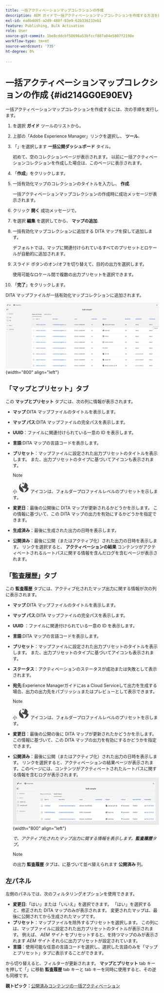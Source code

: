 ```yaml
---
title: 一括アクティベーションマップコレクションの作成
description: AEM ガイドで一括アクティベーションマップコレクションを作成する方法を説明します。
exl-id: ea0bd465-a2d9-488f-83e9-62b336233eb1
feature: Publishing, Bulk Activation
role: User
source-git-commit: 1be8cddcbf58696a53bfccf887a04e5807f2198e
workflow-type: tm+mt
source-wordcount: '735'
ht-degree: 0%

---
```


# 一括アクティベーションマップコレクションの作成 {#id214GG0E90EV}

一括アクティベーションマップコレクションを作成するには、次の手順を実行します。

1. を選択 **ガイド** ツールのリストから。

1. 上部の「Adobe Experience Manager」リンクを選択し、 **ツール**.

1. 「」を選択します **一括公開ダッシュボード** タイル。

   初めて、空のコレクションページが表示されます。 以前に一括アクティベーションコレクションを作成した場合は、このページに表示されます。

1. 「**作成**」をクリックします。

1. 一括有効化マップのコレクションのタイトルを入力し、 **作成**.

   一括アクティベーションマップコレクションの作成時に成功メッセージが表示されます。

1. クリック **開く** 成功メッセージで。

1. を選択 **編集** を選択してから、 **マップの追加**.

1. 一括有効化マップコレクションに追加する DITA マップを探して追加します。

   デフォルトでは、マップに関連付けられているすべてのプリセットとロケールが自動的に追加されます。

1. スライド ボタンのオン/オフを切り替えて、目的の出力を選択します。

   使用可能なロケール間で複数の出力プリセットを選択できます。

1. 「**完了**」をクリックします。

DITA マップファイルが一括有効化マップコレクションに追加されます。

![ 作成された一括アクティベーションコレクション](images/bulk-activation-collection-created.png){width="800" align="left"}

## 「マップとプリセット」タブ

この **マップとプリセット** タブには、次の列に情報が表示されます。

- **マップ**:DITA マップファイルのタイトルを表示します。
- **マップ パス**:DITA マップファイルの完全パスを表示します。

- **UUID**：ファイルに関連付けられている一意の ID を表示します。

- **言語**:DITA マップの言語コードを表示します。
- **プリセット**：マップファイルに設定された出力プリセットのタイトルを表示します。 また、出力プリセットのタイプに基づいてアイコンも表示されます。

  >[!NOTE]
  >
  > 小 ![](images/global-preset-icon.svg) アイコンは、フォルダープロファイルレベルのプリセットを示します。

- **変更日**：最後の公開後に DITA マップが更新されるかどうかを示します。 この情報に基づいて、この DITA マップの出力を有効にするかどうかを指定できます。
- **生成済み**：最後に生成された出力の日時を表示します。
- **公開済み**：最後に公開（またはアクティブ化）された出力の日時を表示します。 リンクを選択すると、 **アクティベーションの結果** コンテンツがアクティベートされるルートパスに関する情報を含んだログを含むページが表示されます。

## 「監査履歴」タブ

この **監査履歴** タブには、アクティブ化されたマップ出力に関する情報が次の列に表示されます。
- **マップ**:DITA マップファイルのタイトルを表示します。
- **マップ パス**:DITA マップファイルの完全パスを表示します。
- **UUID** ：ファイルに関連付けられている一意の ID を表示します。
- **言語**:DITA マップの言語コードを表示します。
- **プリセット**：マップファイルに設定された出力プリセットのタイトルを表示します。 また、出力プリセットのタイプに基づいてアイコンも表示されます。
- **ステータス**：アクティベーションのステータスが成功または失敗として表示されます。
- **宛先**:Experience Managerガイドにas a Cloud Serviceして出力を生成する場合、出力の出力先をパブリッシュまたはプレビューとして表示できます。

  >[!NOTE]
  >
  > 小 ![](images/global-preset-icon.svg) アイコンは、フォルダープロファイルレベルのプリセットを示します。

- **変更日**：最後の公開の後に DITA マップが更新されたかどうかを示します。 この情報に基づいて、この DITA マップの出力を有効にするかどうかを指定できます。
- **公開済み**：最後に公開（またはアクティブ化）された出力の日時を表示します。 リンクを選択すると、アクティベーションの結果ページが表示されます。このページには、コンテンツがアクティベートされたルートパスに関する情報を含むログが表示されます。
  ![ 作成された一括アクティベーションコレクションの「監査履歴」タブ](images/bulk-collection-audit-history.png){width="800" align="left"}

  *で、アクティブ化されたマップ出力に関する情報を表示します。**監査履歴**タブ。*


  >[!NOTE]
  >
  > の出力 **監査履歴** タブは、に基づいて並べ替えられます **公開済み** 列。



## 左パネル

左側のパネルでは、次のフィルタリングオプションを使用できます。

- **変更日**:「はい」または「いいえ」を選択できます。 「はい」を選択すると、修正された DITA マップのみが表示されます。 変更されたマップは、最後に公開されてから生成されたマップです。
- **プリセット**：マップファイルを除外するプリセットを選択します。 この列には、マップファイルに設定された出力プリセットのタイトルが表示されます。 例えば、 *AEM サイト* をプリセットすると、を持つマップのみが表示されます *AEM サイト* それらに出力プリセットが設定されています。
- **言語**：使用可能な任意の言語コードを選択し、選択した言語のみを「マップとプリセット」タブに表示することができます。

から切り替えると、フィルターが更新されます。 **マップとプリセット** tab キーを押して「」に移動 **監査履歴** tab キーと tab キーを同時に使用すると、その逆も同様です。

**親トピック：**[公開済みコンテンツの一括アクティベーション](conf-bulk-activation.md)

